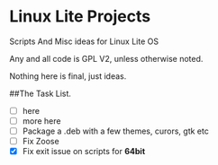 Linux Lite Projects
===================

Scripts And Misc ideas for Linux Lite OS

Any and all code is GPL V2, unless otherwise noted.

Nothing here is final, just ideas.

##The Task List.

- [ ] here
- [ ] more here
- [ ] Package a .deb with a few themes, curors, gtk etc
- [ ] Fix Zoose
- [x] Fix exit issue on scripts for **64bit**
